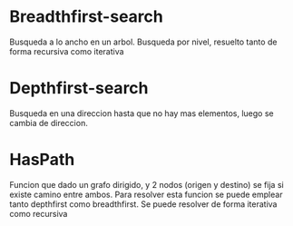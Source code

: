 # Breadthfirst-search

Busqueda a lo ancho en un arbol. Busqueda por nivel, resuelto tanto de forma recursiva como iterativa

# Depthfirst-search

Busqueda en una direccion hasta que no hay mas elementos, luego se cambia de direccion.

# HasPath

Funcion que dado un grafo dirigido, y 2 nodos (origen y destino) se fija si existe camino entre ambos.
Para resolver esta funcion se puede emplear tanto depthfirst como breadthfirst. Se puede resolver de forma iterativa
como recursiva
